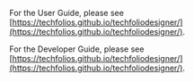 
For the User Guide, please see [https://techfolios.github.io/techfoliodesigner/](https://techfolios.github.io/techfoliodesigner/).

For the Developer Guide, please see [https://techfolios.github.io/techfoliodesigner/](https://techfolios.github.io/techfoliodesigner/).
